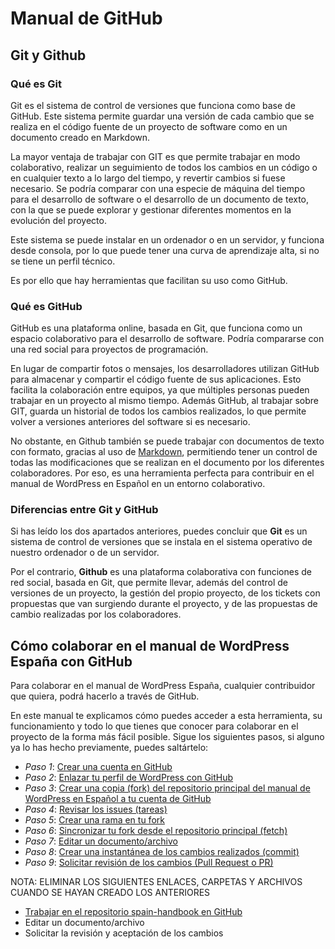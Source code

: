 # Manual de GitHub

## Git y Github

### Qué es Git

Git es el sistema de control de versiones que funciona como base de GitHub. Este sistema permite guardar una versión de cada cambio que se realiza en el código fuente de un proyecto de software como en un documento creado en Markdown.

La mayor ventaja de trabajar con GIT es que permite trabajar en modo colaborativo, realizar un seguimiento de todos los cambios en un código o en cualquier texto a lo largo del tiempo, y revertir cambios si fuese necesario. Se podría comparar con una especie de máquina del tiempo para el desarrollo de software o el desarrollo de un documento de texto, con la que se puede explorar y gestionar diferentes momentos en la evolución del proyecto.

Este sistema se puede instalar en un ordenador o en un servidor, y funciona desde consola, por lo que puede tener una curva de aprendizaje alta, si no se tiene un perfil técnico. 

Es por ello que hay herramientas que facilitan su uso como GitHub.

### Qué es GitHub

GitHub es una plataforma online, basada en Git, que funciona como un espacio colaborativo para el desarrollo de software. Podría compararse con una red social para proyectos de programación. 

En lugar de compartir fotos o mensajes, los desarrolladores utilizan GitHub para almacenar y compartir el código fuente de sus aplicaciones. Esto facilita la colaboración entre equipos, ya que múltiples personas pueden trabajar en un proyecto al mismo tiempo. Además GitHub, al trabajar sobre GIT, guarda un historial de todos los cambios realizados, lo que permite volver a versiones anteriores del software si es necesario. 

No obstante, en Github también se puede trabajar con documentos de texto con formato, gracias al uso de [Markdown](https://es.wordpress.org/team/handbook/manuales/markdown/), permitiendo tener un control de todas las modificaciones que se realizan en el documento por los diferentes colaboradores. Por eso, es una herramienta perfecta para contribuir en el manual de WordPress en Español en un entorno colaborativo.

### Diferencias entre Git y GitHub

Si has leído los dos apartados anteriores, puedes concluir que **Git** es un sistema de control de versiones que se instala en el sistema operativo de nuestro ordenador o de un servidor.

Por el contrario, **Github** es una plataforma colaborativa con funciones de red social, basada en Git, que permite llevar, además del control de versiones de un proyecto, la gestión del propio proyecto, de los tickets con propuestas que van surgiendo durante el proyecto, y de las propuestas de cambio realizadas por los colaboradores.

## Cómo colaborar en el manual de WordPress España con GitHub

Para colaborar en el manual de WordPress España, cualquier contribuidor que quiera, podrá hacerlo a través de GitHub.

En este manual te explicamos cómo puedes acceder a esta herramienta, su funcionamiento y todo lo que tienes que conocer para colaborar en el proyecto de la forma más fácil posible. Sigue los siguientes pasos, si alguno ya lo has hecho previamente, puedes saltártelo:

- _Paso 1_: [Crear una cuenta en GitHub](https://es.wordpress.org/team/handbook/manuales/github/crear/)
- _Paso 2_: [Enlazar tu perfil de WordPress con GitHub](https://es.wordpress.org/team/handbook/manuales/wordpress/sincronizar/)
- _Paso 3_: [Crear una copia (fork) del repositorio principal del manual de WordPress en Español a tu cuenta de GitHub](https://es.wordpress.org/team/handbook/manuales/github/fork/)
- _Paso 4_: [Revisar los issues (tareas)](https://es.wordpress.org/team/handbook/manuales/github/issues/)
- _Paso 5_: [Crear una rama en tu fork](https://es.wordpress.org/team/handbook/manuales/github/rama/)
- _Paso 6_: [Sincronizar tu fork desde el repositorio principal (fetch)](https://es.wordpress.org/team/handbook/manuales/github/fetch/)
- _Paso 7_: [Editar un documento/archivo](https://es.wordpress.org/team/handbook/manuales/github/editardocumento/)
- _Paso 8_: [Crear una instantánea de los cambios realizados (commit)](https://es.wordpress.org/team/handbook/manuales/github/commit/)
- _Paso 9_: [Solicitar revisión de los cambios (Pull Request o PR)](https://es.wordpress.org/team/handbook/manuales/github/pullrequest/)


NOTA: ELIMINAR LOS SIGUIENTES ENLACES, CARPETAS Y ARCHIVOS CUANDO SE HAYAN CREADO LOS ANTERIORES
- [Trabajar en el repositorio spain-handbook en GitHub](https://es.wordpress.org/team/handbook/manuales/github/comofunciona/)
- Editar un documento/archivo
- Solicitar la revisión y aceptación de los cambios